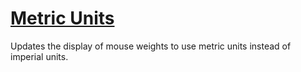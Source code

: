 # [Metric Units](https://www.mousehuntgame.com/preferences.php?tab=mousehunt-improved-settings#mousehunt-improved-settings-feature-metric)

Updates the display of mouse weights to use metric units instead of imperial units.
